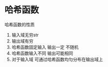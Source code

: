 # 哈希函数
哈希函数的性质
1. 输入域无穷str
2. 输出域有穷
3. 哈希函数固定输入 输出一定 不随机
4. 哈希函数输入不同 输出可能相同
5. 对于输入域 可通过哈希函数均匀分布在输出域上

